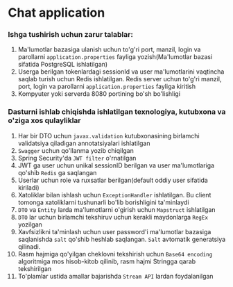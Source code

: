 # Chat application
### Ishga tushirish uchun zarur talablar:
1. Ma'lumotlar bazasiga ulanish uchun to'g'ri port, manzil, login va parollarni `application.properties` fayliga yozish(Ma'lumotlar bazasi sifatida PostgreSQL ishlatilgan)
2. Userga berilgan tokenlardagi sessionId va user ma'lumotlarini vaqtincha saqlab turish uchun Redis ishlatilgan. Redis server uchun to'g'ri manzil, port, login va parollarni `application.properties` fayliga kiritish
3. Kompyuter yoki serverda 8080 portining bo'sh bo'lishligi

### Dasturni ishlab chiqishda ishlatilgan texnologiya, kutubxona va o'ziga xos qulayliklar
1. Har bir DTO uchun `javax.validation` kutubxonasining birlamchi validatsiya qiladigan annotatsiyalari ishlatilgan
2. `Swagger` uchun qo'llanma yozib chiqilgan
3. Spring Security'da `JWT filter` o'rnatilgan
4. JWT ga user uchun unikal sessionID berilgan va user ma'lumotlariga qo'shib `Redis` ga saqlangan 
5. Userlar uchun role va ruxsatlar berilgan(default oddiy user sifatida kiriladi)
6. Xatoliklar bilan ishlash uchun `ExceptionHandler` ishlatilgan. Bu client tomonga xatoliklarni tushunarli bo'lib borishligini ta'minlaydi
7. `DTO` va `Entity` larda ma'lumotlarni o'girish uchun `Mapstruct` ishlatilgan
8. `DTO` lar uchun birlamchi tekshiruv uchun kerakli maydonlarga `RegEx` yozilgan
9. Xavfsizlikni ta'minlash uchun user password'i ma'lumotlar bazasiga saqlanishda `salt` qo'shib heshlab saqlangan. `Salt` avtomatik generatsiya qilinadi.
10. Rasm hajmiga qo'yilgan cheklovni tekshirish uchun `Base64 encoding` algoritmiga mos hisob-kitob qilinib, rasm hajmi Stringga qarab tekshirilgan
11. To'plamlar ustida amallar bajarishda `Stream API` lardan foydalanilgan